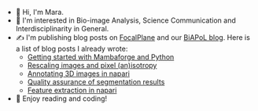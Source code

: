 - 👋 Hi, I'm Mara.
- 🚀 I'm interested in Bio-image Analysis, Science Communication and Interdisciplinarity in General.
- ✍️ I'm publishing blog posts on [FocalPlane](https://focalplane.biologists.com/author/marabuuu/) and our [BiAPoL blog](https://github.com/BiAPoL/blog).
  Here is a list of blog posts I already wrote:
  * [Getting started with Mambaforge and Python ](https://biapol.github.io/blog/mara_lampert/getting_started_with_mambaforge_and_python/readme.html)
  * [Rescaling images and pixel (an)isotropy](https://focalplane.biologists.com/2023/03/02/rescaling-images-and-pixel-anisotropy/)
  * [Annotating 3D images in napari](https://focalplane.biologists.com/2023/03/30/annotating-3d-images-in-napari/)
  * [Quality assurance of segmentation results](https://focalplane.biologists.com/2023/04/13/quality-assurance-of-segmentation-results/)
  * [Feature extraction in napari](https://focalplane.biologists.com/2023/05/03/feature-extraction-in-napari/)
- 🌻 Enjoy reading and coding! 
